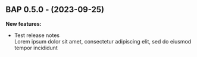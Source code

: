 ## BAP 0.5.0 - (2023-09-25)

**New features:**

 * Test release notes\
   Lorem ipsum dolor sit amet, consectetur adipiscing elit, sed do
   eiusmod tempor incididunt


